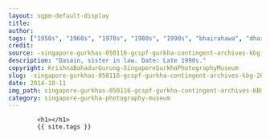 ```yaml
---
layout: sgpm-default-display
title: 
author: 
tags: ["1950s", "1960s", "1970s", "1980s", "1990s", "bhairahawa", "dharan", "gurkhas", "kathmandu", "nepal", "pokhara", "singapore", "singapore gurkha archive", "singapore gurkha old photographs", "singapore gurkha photography museum", "singapore gurkhas"]
credit: 
source: -singapore-gurkhas-050116-gcspf-gurkha-contingent-archives-kbg-26
description: "Dasain, sister in law. Date: Late 1990s."
copyright: KrishnaBahadurGurung-SingaporeGurkhaPhotographyMuseum
slug: -singapore-gurkhas-050116-gcspf-gurkha-contingent-archives-kbg-26
date: 2014-10-11
img_path: singapore-gurkhas-050116-gcspf-gurkha-contingent-archives-KBG-26.jpg
category: singapore-gurkha-photography-museum
---
```

	 		

	 		<h1></h1>
	 		{{ site.tags }}
	 		
